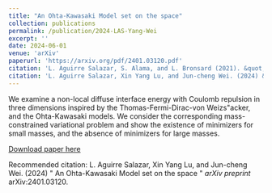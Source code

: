 ```yaml
---
title: "An Ohta-Kawasaki Model set on the space"
collection: publications
permalink: /publication/2024-LAS-Yang-Wei
excerpt: ''
date: 2024-06-01
venue: 'arXiv'
paperurl: 'https://arxiv.org/pdf/2401.03120.pdf'
citation: 'L. Aguirre Salazar, S. Alama, and L. Bronsard (2021). &quot; Convergence of the TFDW Energy to the Liquid Drop Model &quot; <i>SIAM J. Math. Anal.</i> <b>53</b>(3) pp. 3493-3519.'
citation: 'L. Aguirre Salazar, Xin Yang Lu, and Jun-cheng Wei. (2024) &quot; An Ohta-Kawasaki Model set on the space &quot; <i>arXiv preprint</i> arXiv:2401.03120.'
---
```

We examine a non-local diffuse interface energy with Coulomb repulsion in three dimensions inspired by the Thomas-Fermi-Dirac-von Weizs\"acker, and the Ohta-Kawasaki models. We consider the corresponding mass-constrained variational problem and show the existence of minimizers for small masses, and the absence of minimizers for large masses.

[Download paper here](http://laguirresalazar.github.io/files/OKspace.pdf)

Recommended citation: L. Aguirre Salazar, Xin Yang Lu, and Jun-cheng Wei. (2024) &quot; An Ohta-Kawasaki Model set on the space &quot; <i>arXiv preprint</i> arXiv:2401.03120.
